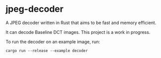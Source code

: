 # jpeg-decoder

A JPEG decoder written in Rust that aims to be fast and memory efficient.

It can decode Baseline DCT images. This project is a work in progress.

To run the decoder on an example image, run:

```
cargo run --release --example decoder
```
